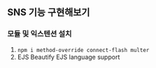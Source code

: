 ## SNS 기능 구현해보기

### 모듈 및 익스텐션 설치
1. `npm i method-override connect-flash multer`
2. EJS Beautify EJS language support


